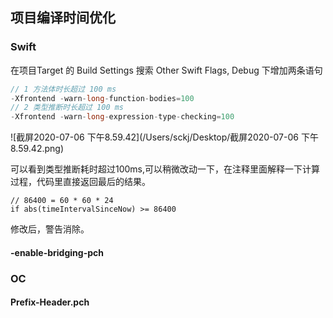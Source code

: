 ## 项目编译时间优化

### Swift

在项目Target 的 Build Settings 搜索 Other Swift Flags, Debug 下增加两条语句

```cpp
// 1 方法体时长超过 100 ms
-Xfrontend -warn-long-function-bodies=100
// 2 类型推断时长超过 100 ms
-Xfrontend -warn-long-expression-type-checking=100
```

![截屏2020-07-06 下午8.59.42](/Users/sckj/Desktop/截屏2020-07-06 下午8.59.42.png)

可以看到类型推断耗时超过100ms,可以稍微改动一下，在注释里面解释一下计算过程，代码里直接返回最后的结果。

```
// 86400 = 60 * 60 * 24
if abs(timeIntervalSinceNow) >= 86400
```

修改后，警告消除。



#### -enable-bridging-pch



### OC

#### Prefix-Header.pch